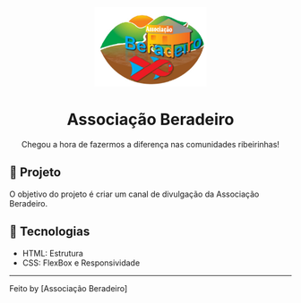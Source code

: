 <p align="center">
    <img alt="logo" src="src/imagens/Logo/BERADEIRO_LOGO.jpg" width="200px" />
</p>

<h1 align="center">
  Associação Beradeiro
</h1>

<p align="center">Chegou a hora de fazermos a diferença nas comunidades ribeirinhas!</p>




## 🚀 Projeto

O objetivo do projeto é criar um canal de divulgação da Associação Beradeiro.

## 🔧 Tecnologias

- HTML: Estrutura
- CSS: FlexBox e Responsividade

---

Feito by [Associação Beradeiro]

